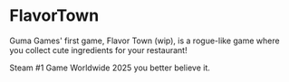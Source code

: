 # FlavorTown
Guma Games' first game, Flavor Town (wip), is a rogue-like game where you collect cute ingredients for your restaurant!  

Steam #1 Game Worldwide 2025 you better believe it.
